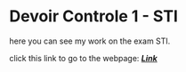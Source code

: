 # Devoir Controle 1 - STI

here you can see my work on the exam STI.

click this link to go to the webpage: [***Link***](https://iyoshikawai.github.io/STI-DevoirControle1/) 